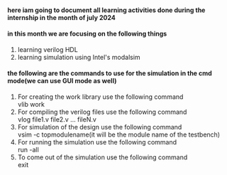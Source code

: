 #### here iam going to document all learning activities done during the internship in the month of july 2024 

#### in this month we are focusing on the following things 
<ol>
  <li>learning verilog HDL</li>
  <li>learning simulation using Intel's modalsim</li>
</ol>

#### the following are the commands to use for the simulation in the cmd mode(we can use GUI mode as well)

1. For creating the work library use the following command <br>
   vlib work
2. For compiling the verilog files use the following command <br>
   vlog file1.v file2.v ... fileN.v
3. For simulation of the design use the following command <br>
   vsim -c topmodulename(it will be the module name of the testbench)
4. For running the simulation use the following command <br>
   run -all
5. To come out of the simulation use the following command <br>
   exit
